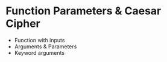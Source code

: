 # Function Parameters & Caesar Cipher

- Function with inputs
- Arguments & Parameters
- Keyword arguments
